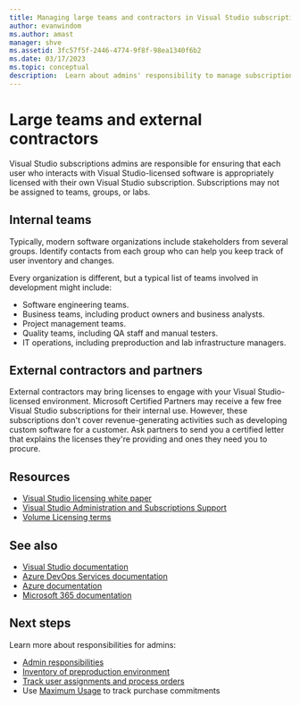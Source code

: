 ```yaml
---
title: Managing large teams and contractors in Visual Studio subscriptions | Visual Studio Marketplace
author: evanwindom
ms.author: amast
manager: shve
ms.assetid: 3fc57f5f-2446-4774-9f8f-98ea1340f6b2
ms.date: 03/17/2023
ms.topic: conceptual
description:  Learn about admins' responsibility to manage subscriptions for large teams and external contractors.
---
```


# Large teams and external contractors

Visual Studio subscriptions admins are responsible for ensuring that each user who interacts with Visual Studio-licensed software is appropriately licensed with their own Visual Studio subscription.  Subscriptions may not be assigned to teams, groups, or labs.  

## Internal teams

Typically, modern software organizations include stakeholders from several groups. Identify contacts from each group who can help you keep track of user inventory and changes.

Every organization is different, but a typical list of teams involved in development might include:
+ Software engineering teams.
+ Business teams, including product owners and business analysts.
+ Project management teams.
+ Quality teams, including QA staff and manual testers.
+ IT operations, including preproduction and lab infrastructure managers.

## External contractors and partners

External contractors may bring licenses to engage with your Visual Studio-licensed environment. Microsoft Certified Partners may receive a few free Visual Studio subscriptions for their internal use. However, these subscriptions don't cover revenue-generating activities such as developing custom software for a customer. Ask partners to send you a certified letter that explains the licenses they're providing and ones they need you to procure.

## Resources

+ [Visual Studio licensing white paper](https://visualstudio.microsoft.com/wp-content/uploads/2019/06/Visual-Studio-Licensing-Whitepaper-May-2019.pdf)
+ [Visual Studio Administration and Subscriptions Support](https://aka.ms/vsadminhelp)
+ [Volume Licensing terms](https://www.microsoft.com/licensing/product-licensing/products.aspx)

## See also

+ [Visual Studio documentation](/visualstudio/)
+ [Azure DevOps Services documentation](/azure/devops/)
+ [Azure documentation](/azure/)
+ [Microsoft 365 documentation](/microsoft-365/)

## Next steps

Learn more about responsibilities for admins:
+ [Admin responsibilities](admin-responsibilities.md)
+ [Inventory of preproduction environment](admin-inventory.md)
+ [Track user assignments and process orders](assignments-orders.md)
+ Use [Maximum Usage](maximum-usage.md) to track purchase commitments